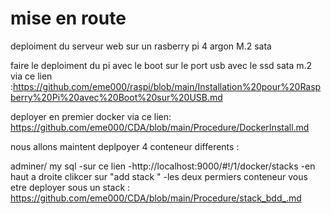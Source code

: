 # mise en route


deploiment du serveur web sur un rasberry pi 4 argon M.2 sata

faire le deploiment du pi avec le boot sur le port usb avec le ssd sata m.2 via ce lien :https://github.com/eme000/raspi/blob/main/Installation%20pour%20Raspberry%20Pi%20avec%20Boot%20sur%20USB.md

deployer en premier docker via ce lien:
https://github.com/eme000/CDA/blob/main/Procedure/DockerInstall.md

nous allons maintent deplpoyer 4 conteneur differents :

adminer/ my sql 
-sur ce lien
-http://localhost:9000/#!/1/docker/stacks
-en haut a droite clikcer sur "add stack "
-les deux permiers conteneur vous etre deployer sous un stack : https://github.com/eme000/CDA/blob/main/Procedure/stack_bdd_.md


